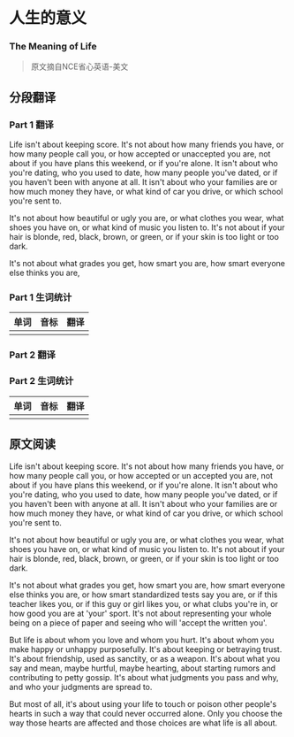 # 人生的意义
### The Meaning of Life
>原文摘自NCE省心英语-美文

## 分段翻译

### Part 1 翻译

Life isn't about keeping score. It's not about how many friends you have, or how many people call you, or how accepted or unaccepted you are, not about if you have plans this weekend, or if you're alone. It isn't about who you're dating, who you used to date, how many people you've dated, or if you haven't been with anyone at all. It isn't about who your families are or how much money they have, or what kind of car you drive, or which school you're sent to.

It's not about how beautiful or ugly you are, or what clothes you wear, what shoes you have on, or what kind of music you listen to. It's not about if your hair is blonde, red, black, brown, or green, or if your skin is too light or too dark.

It's not about what grades you get, how smart you are, how smart everyone else thinks you are, 

### Part 1 生词统计
| 单词 | 音标 | 翻译 |
|-|-|-|
|  |  |  |

### Part 2 翻译

### Part 2 生词统计
| 单词 | 音标 | 翻译 |
|-|-|-|
|  |  |  |

## 原文阅读
Life isn't about keeping score. It's not about how many friends you have, or how many people call you, or how accepted or un accepted you are, not about if you have plans this weekend, or if you're alone. It isn't about who you're dating, who you used to date, how many people you've dated, or if you haven't been with anyone at all. It isn't about who your families are or how much money they have, or what kind of car you drive, or which school you're sent to.

It's not about how beautiful or ugly you are, or what clothes you wear, what shoes you have on, or what kind of music you listen to. It's not about if your hair is blonde, red, black, brown, or green, or if your skin is too light or too dark.

It's not about what grades you get, how smart you are, how smart everyone else thinks you are, or how smart standardized tests say you are, or if this teacher likes you, or if this guy or girl likes you, or what clubs you're in, or how good you are at 'your' sport. It's not about representing your whole being on a piece of paper and seeing who will 'accept the written you'.

But life is about whom you love and whom you hurt. It's about whom you make happy or unhappy purposefully. It's about keeping or betraying trust. It's about friendship, used as sanctity, or as a weapon. It's about what you say and mean, maybe hurtful, maybe hearting, about starting rumors and contributing to petty gossip. It's about what judgments you pass and why, and who your judgments are spread to.

But most of all, it's about using your life to touch or poison other people's hearts in such a way that could never occurred alone. Only you choose the way those hearts are affected and those choices are what life is all about.